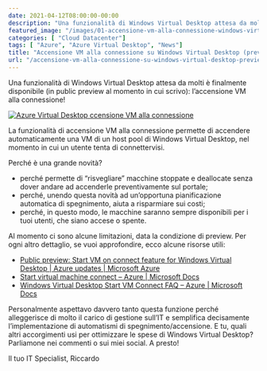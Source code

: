 ```yaml
---
date: 2021-04-12T08:00:00-00:00
description: "Una funzionalità di Windows Virtual Desktop attesa da molti è finalmente disponibile: l'accensione VM alla connessione!"
featured_image: "/images/01-accensione-vm-alla-connessione-windows-virtual-desktop.jpeg"
categories: [ "Cloud Datacenter"]
tags: [ "Azure", "Azure Virtual Desktop", "News"]
title: "Accensione VM alla connessione su Windows Virtual Desktop (preview)"
url: "/accensione-vm-alla-connessione-su-windows-virtual-desktop-preview"
---
```

Una funzionalità di Windows Virtual Desktop attesa da molti è finalmente disponibile (in public preview al momento in cui scrivo): l’accensione VM alla connessione!

[![Azure Virtual Desktop ccensione VM alla connessione](/images/01-accensione-vm-alla-connessione-windows-virtual-desktop.jpeg)](/images/01-accensione-vm-alla-connessione-windows-virtual-desktop.jpeg)

La funzionalità di accensione VM alla connessione permette di accendere automaticamente una VM di un host pool di Windows Virtual Desktop, nel momento in cui un utente tenta di connettervisi.

Perché è una grande novità?
- perché permette di “risvegliare” macchine stoppate e deallocate senza dover andare ad accenderle preventivamente sul portale;
- perché, unendo questa novità ad un’opportuna pianificazione automatica di spegnimento, aiuta a risparmiare sui costi;
- perché, in questo modo, le macchine saranno sempre disponibili per i tuoi utenti, che siano accese o spente.

Al momento ci sono alcune limitazioni, data la condizione di preview. Per ogni altro dettaglio, se vuoi approfondire, ecco alcune risorse utili:
- [Public preview: Start VM on connect feature for Windows Virtual Desktop | Azure updates | Microsoft Azure](https://azure.microsoft.com/en-us/updates/public-preview-start-vm-on-connect-feature-for-windows-virtual-desktop/)
- [Start virtual machine connect – Azure | Microsoft Docs](https://docs.microsoft.com/en-us/azure/virtual-desktop/start-virtual-machine-connect)
- [Windows Virtual Desktop Start VM Connect FAQ – Azure | Microsoft Docs](https://docs.microsoft.com/en-us/azure/virtual-desktop/start-virtual-machine-connect-faq)

Personalmente aspettavo davvero tanto questa funzione perché alleggerisce di molto il carico di gestione sull’IT e semplifica decisamente l’implementazione di automatismi di spegnimento/accensione. E tu, quali altri accorgimenti usi per ottimizzare le spese di Windows Virtual Desktop? Parliamone nei commenti o sui miei social. A presto!

Il tuo IT Specialist, Riccardo